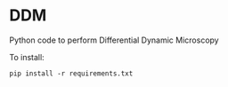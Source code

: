 # DDM
Python code to perform Differential Dynamic Microscopy

To install:

`pip install -r requirements.txt`